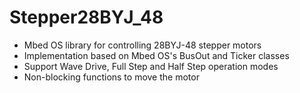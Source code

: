 # Stepper28BYJ_48

* Mbed OS library for controlling 28BYJ-48 stepper motors
* Implementation based on Mbed OS's BusOut and Ticker classes
* Support Wave Drive, Full Step and Half Step operation modes
* Non-blocking functions to move the motor
